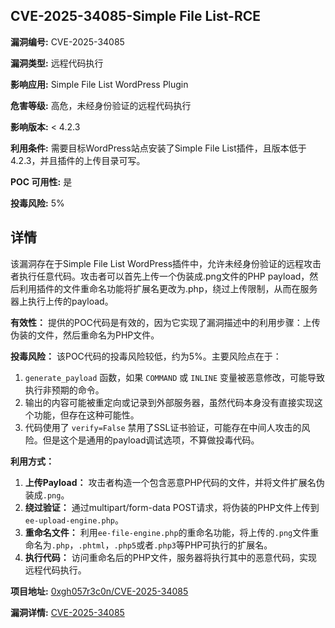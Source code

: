 ## CVE-2025-34085-Simple File List-RCE

**漏洞编号:** CVE-2025-34085

**漏洞类型:** 远程代码执行

**影响应用:** Simple File List WordPress Plugin

**危害等级:** 高危，未经身份验证的远程代码执行

**影响版本:** < 4.2.3

**利用条件:** 需要目标WordPress站点安装了Simple File List插件，且版本低于4.2.3，并且插件的上传目录可写。

**POC 可用性:** 是

**投毒风险:** 5%

## 详情

该漏洞存在于Simple File List WordPress插件中，允许未经身份验证的远程攻击者执行任意代码。攻击者可以首先上传一个伪装成.png文件的PHP payload，然后利用插件的文件重命名功能将扩展名更改为.php，绕过上传限制，从而在服务器上执行上传的payload。

**有效性：**
提供的POC代码是有效的，因为它实现了漏洞描述中的利用步骤：上传伪装的文件，然后重命名为PHP文件。

**投毒风险：**
该POC代码的投毒风险较低，约为5%。主要风险点在于：
1.  `generate_payload` 函数，如果 `COMMAND` 或 `INLINE` 变量被恶意修改，可能导致执行非预期的命令。
2.  输出的内容可能被重定向或记录到外部服务器，虽然代码本身没有直接实现这个功能，但存在这种可能性。
3.  代码使用了 `verify=False` 禁用了SSL证书验证，可能存在中间人攻击的风险。但是这个是通用的payload调试选项，不算做投毒代码。

**利用方式：**
1.  **上传Payload：** 攻击者构造一个包含恶意PHP代码的文件，并将文件扩展名伪装成`.png`。
2.  **绕过验证：** 通过multipart/form-data POST请求，将伪装的PHP文件上传到`ee-upload-engine.php`。
3.  **重命名文件：** 利用`ee-file-engine.php`的重命名功能，将上传的`.png`文件重命名为`.php`，`.phtml`，`.php5`或者`.php3`等PHP可执行的扩展名。
4.  **执行代码：** 访问重命名后的PHP文件，服务器将执行其中的恶意代码，实现远程代码执行。

**项目地址:** [0xgh057r3c0n/CVE-2025-34085](https://github.com/0xgh057r3c0n/CVE-2025-34085)

**漏洞详情:** [CVE-2025-34085](https://nvd.nist.gov/vuln/detail/CVE-2025-34085)